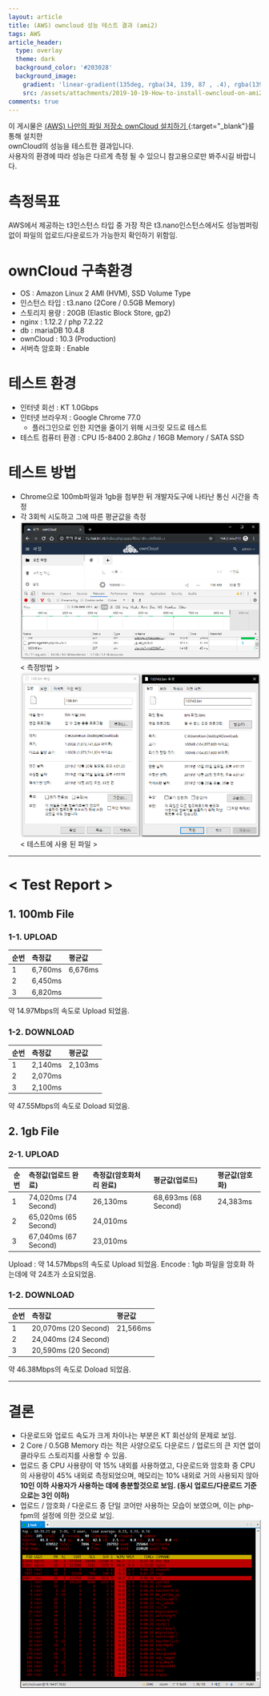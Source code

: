 ```yaml
---
layout: article
title: (AWS) owncloud 성능 테스트 결과 (ami2)
tags: AWS
article_header:
  type: overlay
  theme: dark
  background_color: '#203028'
  background_image:
    gradient: 'linear-gradient(135deg, rgba(34, 139, 87 , .4), rgba(139, 34, 139, .4))'
    src: /assets/attachments/2019-10-19-How-to-install-owncloud-on-ami2/cover.png
comments: true
---
```


이 게시물은 [(AWS) 나만의 파일 저장소 ownCloud 설치하기 ](/2019/10/19/How-to-install-owncloud-on-ami2.html){:target="_blank"}를 통해 설치한  
ownCloud의 성능을 테스트한 결과입니다.  
사용자의 환경에 따라 성능은 다르게 측정 될 수 있으니 참고용으로만 봐주시길 바랍니다.


# 측정목표
AWS에서 제공하는 t3인스턴스 타입 중 가장 작은 t3.nano인스턴스에서도 성능범퍼링 없이 파일의 업로드/다운로드가 가능한지 확인하기 위함임.


# ownCloud 구축환경
- OS : Amazon Linux 2 AMI (HVM), SSD Volume Type
- 인스턴스 타입 : t3.nano (2Core / 0.5GB Memory)
- 스토리지 용량 : 20GB (Elastic Block Store, gp2)
- nginx : 1.12.2 / php 7.2.22
- db : mariaDB 10.4.8
- ownCloud : 10.3 (Production)
- 서버측 암호화 : Enable

# 테스트 환경
- 인터넷 회선 : KT 1.0Gbps
- 인터넷 브라우저 : Google Chrome 77.0
    - 플러그인으로 인한 지연을 줄이기 위해 시크릿 모드로 테스트
- 테스트 컴퓨터 환경 : CPU I5-8400 2.8Ghz / 16GB Memory / SATA SSD

# 테스트 방법
- Chrome으로 100mb파일과 1gb을 첨부한 뒤 개발자도구에 나타난 통신 시간을 측정
- 각 3회씩 시도하고 그에 따른 평균값을 측정
![oneCloud-Logo](/assets/attachments/2019-10-20-owncloud-performance-test-on-ami2/data_sample.png)
< 측정방법 >
![oneCloud-Logo](/assets/attachments/2019-10-20-owncloud-performance-test-on-ami2/test_files.png)
< 테스트에 사용 된 파일 >



* * *



# < Test Report >
## 1. 100mb File
### 1-1. UPLOAD

| 순번        | 측정값      | 평균값        |
| ---------- | :--------- | :----------  |
| 1          | 6,760ms    | 6,676ms      |
| 2          | 6,450ms    |
| 3          | 6,820ms    |

약 14.97Mbps의 속도로 Upload 되었음.

### 1-2. DOWNLOAD

| 순번        | 측정값      | 평균값        |
| ---------- | :--------- | :----------  |
| 1          | 2,140ms    | 2,103ms      |
| 2          | 2,070ms    |
| 3          | 2,100ms    |

약 47.55Mbps의 속도로 Doload 되었음.


## 2. 1gb File
### 2-1. UPLOAD

| 순번        | 측정값(업로드 완료)      | 측정값(암호화처리 완료)  | 평균값(업로드)          | 평균값(암호화)         |
| ---------- | :---------             | :----------          | :----------           | :----------          |
| 1          | 74,020ms (74 Second)   | 26,130ms             | 68,693ms (68 Second)  | 24,383ms             |
| 2          | 65,020ms (65 Second)   | 24,010ms             |||
| 3          | 67,040ms (67 Second)   | 23,010ms             |||

Upload : 약 14.57Mbps의 속도로 Upload 되었음.
Encode : 1gb 파일을 암호화 하는데에 약 24초가 소요되었음.

### 1-2. DOWNLOAD

| 순번        | 측정값      | 평균값        |
| ---------- | :--------- | :----------  |
| 1          | 20,070ms (20 Second)    | 21,566ms    |
| 2          | 24,040ms (24 Second)    |
| 3          | 20,590ms (20 Second)    |

약 46.38Mbps의 속도로 Doload 되었음.



* * *


# 결론
- 다운로드와 업로드 속도가 크게 차이나는 부분은 KT 회선상의 문제로 보임.
- 2 Core / 0.5GB Memory 라는 적은 사양으로도 다운로드 / 업로드의 큰 지연 없이 클라우드 스토리지를 사용할 수 있음.
- 업로드 중 CPU 사용량이 약 15% 내외를 사용하였고, 다운로드와 암호화 중 CPU의 사용량이 45% 내외로 측정되었으며, 메모리는 10% 내외로 거의 사용되지 않아 **10인 이하 사용자가 사용하는 데에 충분할것으로 보임. (동시 업로드/다운로드 기준으로는 3인 이하)**
- 업로드 / 암호화 / 다운로드 중 단일 코어만 사용하는 모습이 보였으며, 이는 php-fpm의 설정에 의한 것으로 보임.
![다운로드/암호화 중 서버 CPU 모습](/assets/attachments/2019-10-20-owncloud-performance-test-on-ami2/server_download.png)

